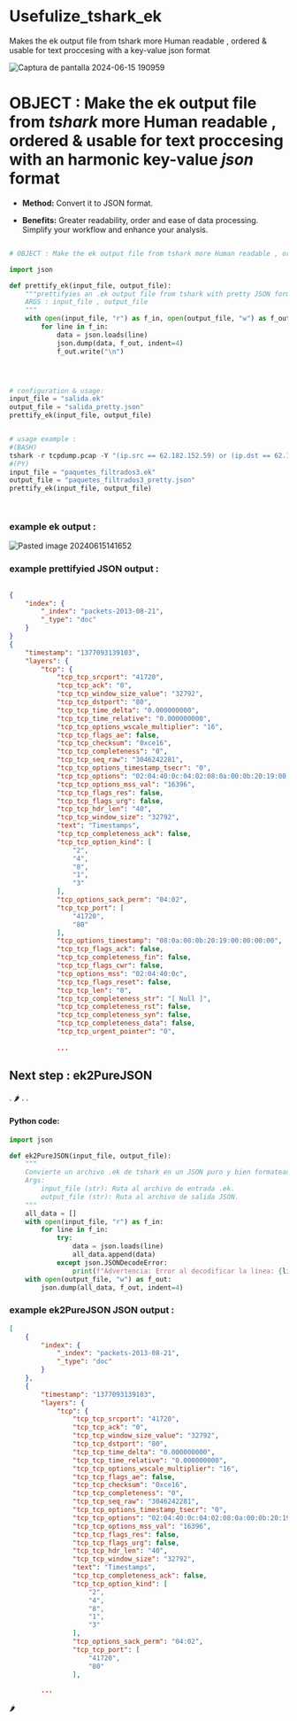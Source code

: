 # Usefulize_tshark_ek
Makes the ek output file from tshark more Human readable , ordered &amp; usable for text proccesing with a key-value json format


![Captura de pantalla 2024-06-15 190959](https://github.com/papaitan2/prettify_tshark_ek/assets/78953509/73a47eb1-0d07-45a6-99d3-12d2c42af6cd)



# OBJECT : Make the ek output file from _tshark_ more Human readable , ordered & usable for text proccesing with an harmonic key-value *json* format

- **Method:** Convert it to JSON format.

- **Benefits:** Greater readability, order and ease of data processing. Simplify your workflow and enhance your analysis.

```Python

# OBJECT : Make the ek output file from tshark more Human readable , ordered & usable for text proccesing with a key-value format, ready to be unraveled by algorithms and curious minds.

import json

def prettify_ek(input_file, output_file):
    """prettifyies an .ek output file from tshark with pretty JSON formatting.
    ARGS : input_file , output_file
    """
    with open(input_file, "r") as f_in, open(output_file, "w") as f_out:
        for line in f_in:
            data = json.loads(line)
            json.dump(data, f_out, indent=4)
            f_out.write("\n")  




# configuration & usage:
input_file = "salida.ek"
output_file = "salida_pretty.json"
prettify_ek(input_file, output_file)


# usage example :
#(BASH)
tshark -r tcpdump.pcap -Y "(ip.src == 62.182.152.59) or (ip.dst == 62.182.152.59)" -T ek -V > paquetes_filtrados3.ek
#(PY)
input_file = "paquetes_filtrados3.ek"
output_file = "paquetes_filtrados3_pretty.json"
prettify_ek(input_file, output_file)




```

### example ek output :

![Pasted image 20240615141652](https://github.com/papaitan2/prettify_tshark_ek/assets/78953509/89342690-2c86-4436-b174-97e6b12e9e9f)

### example prettifyied JSON output :

```json

{
    "index": {
        "_index": "packets-2013-08-21",
        "_type": "doc"
    }
}
{
    "timestamp": "1377093139103",
    "layers": {
        "tcp": {
            "tcp_tcp_srcport": "41720",
            "tcp_tcp_ack": "0",
            "tcp_tcp_window_size_value": "32792",
            "tcp_tcp_dstport": "80",
            "tcp_tcp_time_delta": "0.000000000",
            "tcp_tcp_time_relative": "0.000000000",
            "tcp_tcp_options_wscale_multiplier": "16",
            "tcp_tcp_flags_ae": false,
            "tcp_tcp_checksum": "0xce16",
            "tcp_tcp_completeness": "0",
            "tcp_tcp_seq_raw": "3046242281",
            "tcp_tcp_options_timestamp_tsecr": "0",
            "tcp_tcp_options": "02:04:40:0c:04:02:08:0a:00:0b:20:19:00:00:00:00:01:03:03:04",
            "tcp_tcp_options_mss_val": "16396",
            "tcp_tcp_flags_res": false,
            "tcp_tcp_flags_urg": false,
            "tcp_tcp_hdr_len": "40",
            "tcp_tcp_window_size": "32792",
            "text": "Timestamps",
            "tcp_tcp_completeness_ack": false,
            "tcp_tcp_option_kind": [
                "2",
                "4",
                "8",
                "1",
                "3"
            ],
            "tcp_options_sack_perm": "04:02",
            "tcp_tcp_port": [
                "41720",
                "80"
            ],
            "tcp_options_timestamp": "08:0a:00:0b:20:19:00:00:00:00",
            "tcp_tcp_flags_ack": false,
            "tcp_tcp_completeness_fin": false,
            "tcp_tcp_flags_cwr": false,
            "tcp_options_mss": "02:04:40:0c",
            "tcp_tcp_flags_reset": false,
            "tcp_tcp_len": "0",
            "tcp_tcp_completeness_str": "[ Null ]",
            "tcp_tcp_completeness_rst": false,
            "tcp_tcp_completeness_syn": false,
            "tcp_tcp_completeness_data": false,
            "tcp_tcp_urgent_pointer": "0",
            
            ...

```






## Next step : ek2PureJSON
.
🌶️
.
.

#### Python code:



```Python
import json

def ek2PureJSON(input_file, output_file):
    """
    Convierte un archivo .ek de tshark en un JSON puro y bien formateado.
    Args:
        input_file (str): Ruta al archivo de entrada .ek.
        output_file (str): Ruta al archivo de salida JSON.
    """
    all_data = []  
    with open(input_file, "r") as f_in:
        for line in f_in:
            try:
                data = json.loads(line)
                all_data.append(data)  
            except json.JSONDecodeError:
                print(f"Advertencia: Error al decodificar la línea: {line.strip()}")
    with open(output_file, "w") as f_out:
        json.dump(all_data, f_out, indent=4)  

```

### example ek2PureJSON JSON output :


```json
[
    {
        "index": {
            "_index": "packets-2013-08-21",
            "_type": "doc"
        }
    },
    {
        "timestamp": "1377093139103",
        "layers": {
            "tcp": {
                "tcp_tcp_srcport": "41720",
                "tcp_tcp_ack": "0",
                "tcp_tcp_window_size_value": "32792",
                "tcp_tcp_dstport": "80",
                "tcp_tcp_time_delta": "0.000000000",
                "tcp_tcp_time_relative": "0.000000000",
                "tcp_tcp_options_wscale_multiplier": "16",
                "tcp_tcp_flags_ae": false,
                "tcp_tcp_checksum": "0xce16",
                "tcp_tcp_completeness": "0",
                "tcp_tcp_seq_raw": "3046242281",
                "tcp_tcp_options_timestamp_tsecr": "0",
                "tcp_tcp_options": "02:04:40:0c:04:02:08:0a:00:0b:20:19:00:00:00:00:01:03:03:04",
                "tcp_tcp_options_mss_val": "16396",
                "tcp_tcp_flags_res": false,
                "tcp_tcp_flags_urg": false,
                "tcp_tcp_hdr_len": "40",
                "tcp_tcp_window_size": "32792",
                "text": "Timestamps",
                "tcp_tcp_completeness_ack": false,
                "tcp_tcp_option_kind": [
                    "2",
                    "4",
                    "8",
                    "1",
                    "3"
                ],
                "tcp_options_sack_perm": "04:02",
                "tcp_tcp_port": [
                    "41720",
                    "80"
                ],

		...

```






🌶️




